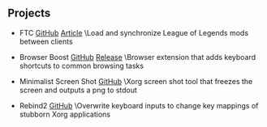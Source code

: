 ## Projects

- FTC [GitHub](https://github.com/qwed81/ftc-lol) [Article]("/ftc")
\Load and synchronize League of Legends mods between clients

- Browser Boost [GitHub](https://github.com/qwed81/ftc-lol) [Release](https://addons.mozilla.org/en-US/firefox/addon/browser-boost/)
\Browser extension that adds keyboard shortcuts to common browsing tasks

- Minimalist Screen Shot [GitHub](https://github.com/qwed81/min-ss) 
\Xorg screen shot tool that freezes the screen and outputs a png to stdout

- Rebind2 [GitHub](https://github.com/qwed81/rebind2)
\Overwrite keyboard inputs to change key mappings of stubborn Xorg applications 


